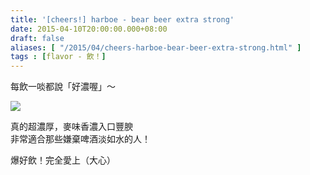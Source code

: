 ```yaml
---
title: '[cheers!] harboe - bear beer extra strong'
date: 2015-04-10T20:00:00.000+08:00
draft: false
aliases: [ "/2015/04/cheers-harboe-bear-beer-extra-strong.html" ]
tags : [flavor - 飲！]
---
```


每飲一啖都說「好濃喔」～  

[![](https://farm8.staticflickr.com/7685/16864882200_34cf5244e7_z.jpg)](https://farm8.staticflickr.com/7685/16864882200_34cf5244e7_z.jpg)

真的超濃厚，麥味香濃入口豐腴  
非常適合那些嫌棄啤酒淡如水的人！  
  
爆好飲！完全愛上（大心）